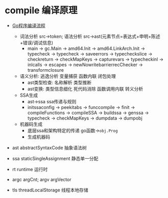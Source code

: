 # compile 编译原理

- [Go程序编译流程](https://golang.design/under-the-hood/zh-cn/part1basic/ch02life/compile/)
  - 词法分析 src->token; 语法分析 src->ast(元素节点=表达式+申明+陈述+错误/调试信息)
    - main -> gc.Main -> amd64.Init -> amd64.LinkArch.Init -> typecheck -> typecheck -> saveerrors -> typecheckslice -> checkreturn -> checkMapKeys -> capturevars -> typecheckinl -> inlcalls -> escapes -> newNowritebarrierrecChecker -> transformclosure
  - 语义分析: 逃逸分析 变量捕获 函数内联 闭包处理
    - ast类型检查: 名称解析 类型推断
    - ast变换: 类型信息细化 死代码消除 函数调用内联 转义分析
  - SSA生成
    - ast->ssa ssa传递与规则
    - initssaconfig -> peekitabs -> funccompile -> finit -> compileFunctions -> compileSSA -> buildssa -> genssa -> typecheck -> checkMapKeys -> dumpdata -> dumpobj
  - 机器码生成
    - 底层ssa和架构特定的传递 go函数->`obj.Prog`
    - 生成机器码

- ast abstractSyntaxCode 抽象语法树
- ssa staticSingleAssignment 静态单一分配
- rt runtime 运行时
- argc argCnt; argv argVector
- tls threadLocalStorage 线程本地存储
